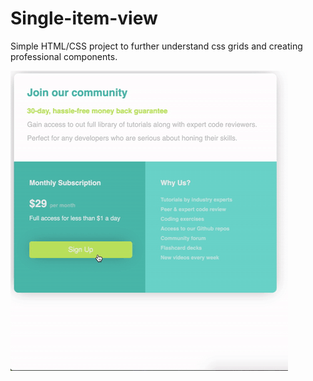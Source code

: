 # Single-item-view

Simple HTML/CSS project to further understand css grids and creating professional components.

![Single Item View GIF](demo/demo.gif)